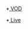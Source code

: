 <style>
  .glyphicon {
    position: relative;
    top: -1px;
    display: inline-block;
    font-style: normal;
    font-weight: bold;
    line-height: 1;
    -webkit-font-smoothing: antialiased;
    -moz-osx-font-smoothing: grayscale;
  }
  .glyphicon-plus:before {
    content: "\002b";
  }
  .glyphicon-minus:before {
    content: "\2212";
  }
  [block="how-to-play-vod"],
  [block="how-to-play-live"] {
    display: none;
  }
</style>

<span block="nav-vod">&nbsp;&nbsp;&nbsp;&nbsp;<a href="javascript:;" onclick="if(this.querySelector('.glyphicon').classList.contains('glyphicon-plus')){this.querySelector('.glyphicon').classList.remove('glyphicon-plus');this.querySelector('.glyphicon').classList.add('glyphicon-minus');document.querySelector('[block=\'how-to-play-vod\']').style.display='block';document.querySelectorAll('pre.source')[0].style.display='block';}else{this.querySelector('.glyphicon').classList.remove('glyphicon-minus');this.querySelector('.glyphicon').classList.add('glyphicon-plus');document.querySelector('[block=\'how-to-play-vod\']').style.display='none';document.querySelectorAll('pre.source')[0].style.display='none';}return false;"><span class="glyphicon glyphicon-plus" style="font-size:12px"></span> VOD</a></span>

<div block="how-to-play-vod">

:::: tabs :options="{ useUrlFragment: false }"

::: tab Website
!!!include(player-sdks/tutorial/how-to-play/content-vod-website.md)!!!
:::

::: tab iOS
!!!include(player-sdks/tutorial/how-to-play/content-vod-ios.md)!!!
:::

::: tab Android
!!!include(player-sdks/tutorial/how-to-play/content-vod-android.md)!!!
:::

::: tab "Smart TV HTML5"
!!!include(player-sdks/tutorial/how-to-play/content-vod-smart-tv-html5.md)!!!
:::

::: tab "React Native"
!!!include(player-sdks/tutorial/how-to-play/content-vod-react-native.md)!!!
:::

::::

</div>

<span block="nav-live">&nbsp;&nbsp;&nbsp;&nbsp;<a href="javascript:;" onclick="if(this.querySelector('.glyphicon').classList.contains('glyphicon-plus')){this.querySelector('.glyphicon').classList.remove('glyphicon-plus');this.querySelector('.glyphicon').classList.add('glyphicon-minus');document.querySelector('[block=\'how-to-play-live\']').style.display='block';document.querySelectorAll('pre.source')[0].style.display='block';}else{this.querySelector('.glyphicon').classList.remove('glyphicon-minus');this.querySelector('.glyphicon').classList.add('glyphicon-plus');document.querySelector('[block=\'how-to-play-live\']').style.display='none';document.querySelectorAll('pre.source')[0].style.display='none';}return false;"><span class="glyphicon glyphicon-plus" style="font-size:12px"></span> Live</a></span>

<div block="how-to-play-live">

:::: tabs :options="{ useUrlFragment: false }"

::: tab Website
!!!include(player-sdks/tutorial/how-to-play/content-live-website.md)!!!
:::

::: tab iOS
!!!include(player-sdks/tutorial/how-to-play/content-live-ios.md)!!!
:::

::: tab Android
!!!include(player-sdks/tutorial/how-to-play/content-live-android.md)!!!
:::

::: tab "Smart TV HTML5"
!!!include(player-sdks/tutorial/how-to-play/content-live-smart-tv-html5.md)!!!
:::

::: tab "React Native"
!!!include(player-sdks/tutorial/how-to-play/content-live-react-native.md)!!!
:::

::::

</div>